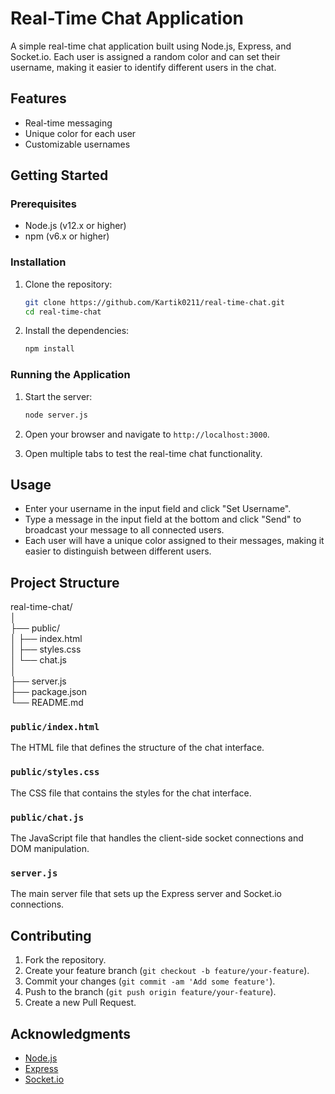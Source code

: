 # Real-Time Chat Application

A simple real-time chat application built using Node.js, Express, and Socket.io. Each user is assigned a random color and can set their username, making it easier to identify different users in the chat.

## Features

- Real-time messaging
- Unique color for each user
- Customizable usernames

## Getting Started

### Prerequisites

- Node.js (v12.x or higher)
- npm (v6.x or higher)

### Installation

1. Clone the repository:

    ```bash
    git clone https://github.com/Kartik0211/real-time-chat.git
    cd real-time-chat
    ```

2. Install the dependencies:

    ```bash
    npm install
    ```

### Running the Application

1. Start the server:

    ```bash
    node server.js
    ```

2. Open your browser and navigate to `http://localhost:3000`.

3. Open multiple tabs to test the real-time chat functionality.

## Usage

- Enter your username in the input field and click "Set Username".
- Type a message in the input field at the bottom and click "Send" to broadcast your message to all connected users.
- Each user will have a unique color assigned to their messages, making it easier to distinguish between different users.

## Project Structure<br>
real-time-chat/<br>
│<br>
├── public/<br>
│ ├── index.html<br>
│ ├── styles.css<br>
│ └── chat.js<br>
│<br>
├── server.js<br>
├── package.json<br>
└── README.md<br>

### `public/index.html`

The HTML file that defines the structure of the chat interface.

### `public/styles.css`

The CSS file that contains the styles for the chat interface.

### `public/chat.js`

The JavaScript file that handles the client-side socket connections and DOM manipulation.

### `server.js`

The main server file that sets up the Express server and Socket.io connections.

## Contributing

1. Fork the repository.
2. Create your feature branch (`git checkout -b feature/your-feature`).
3. Commit your changes (`git commit -am 'Add some feature'`).
4. Push to the branch (`git push origin feature/your-feature`).
5. Create a new Pull Request.


## Acknowledgments

- [Node.js](https://nodejs.org/)
- [Express](https://expressjs.com/)
- [Socket.io](https://socket.io/)


